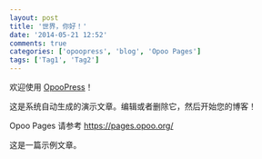 ```yaml
---
layout: post
title: '世界，你好！'
date: '2014-05-21 12:52'
comments: true
categories: ['opoopress', 'blog', 'Opoo Pages']
tags: ['Tag1', 'Tag2']
---
```

欢迎使用 [OpooPress](http://www.opoopress.com/zh/)！

这是系统自动生成的演示文章。编辑或者删除它，然后开始您的博客！

Opoo Pages 请参考 <https://pages.opoo.org/>

这是一篇示例文章。
